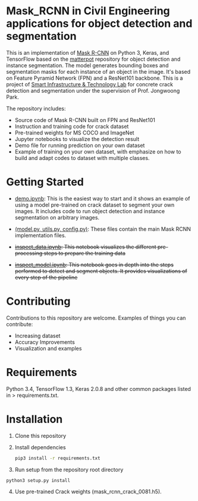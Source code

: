 # Mask_RCNN in Civil Engineering applications for object detection and segmentation
This is an implementation of [Mask R-CNN](https://arxiv.org/abs/1703.06870) on Python 3, Keras, and TensorFlow based on the [matterpot](https://github.com/matterport/Mask_RCNN) repository for object detection and instance segmentation. The model generates bounding boxes and segmentation masks for each instance of an object in the image. It's based on Feature Pyramid Network (FPN) and a ResNet101 backbone. This is a project of [Smart Infrastructure & Technology Lab](http://sitl.cau.ac.kr/) for concrete crack detection and segmentation under the supervision of Prof. Jongwoong Park.

The repository includes:
* Source code of Mask R-CNN built on FPN and ResNet101
* Instruction and training code for crack dataset
* Pre-trained weights for MS COCO and ImageNet
* Jupyter notebooks to visualize the detection result
* Demo file for running prediction on your own dataset
* Example of training on your own dataset, with emphasize on how to build and adapt codes to dataset with multiple classes.

# Getting Started
* [demo.ipynb](): This is the easiest way to start and it shows an example of using a model pre-trained on crack dataset to segment your own images. It includes code to run object detection and instance segmentation on arbitrary images.
* [(model.py, utils.py, config.py)](): These files contain the main Mask RCNN implementation files.

* ~~[inspect_data.ipynb](): This notebook visualizes the different pre-processing steps to prepare the training data~~

* ~~[inspect_model.ipynb](): This notebook goes in depth into the steps performed to detect and segment objects. It provides visualizations of every step of the pipeline~~

# Contributing
Contributions to this repository are welcome. Examples of things you can contribute:

* Increasing dataset
* Accuracy Improvements
* Visualization and examples

# Requirements
Python 3.4, TensorFlow 1.3, Keras 2.0.8 and other common packages listed in > requirements.txt.

# Installation
1. Clone this repository

2. Install dependencies

   ```bash
   pip3 install -r requirements.txt
   ```

3. Run setup from the repository root directory

```bash
python3 setup.py install
```

4. Use pre-trained Crack weights (mask_rcnn_crack_0081.h5).
